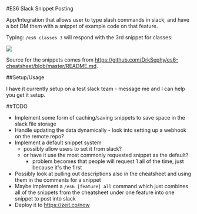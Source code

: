 #ES6 Slack Snippet Posting

App/Integration that allows user to type slash commands in slack, and have a bot DM them with a snippet of example code on that feature.

Typing: `/es6 classes 3` will respond with the 3rd snippet for classes:

![](http://i.imgur.com/Epa0ZKF.png?1)

Source for the snippets comes from https://github.com/DrkSephy/es6-cheatsheet/blob/master/README.md.

##Setup/Usage

I have it currently setup on a test slack team - message me and I can help you get it setup.

##TODO

* Implement some form of caching/saving snippets to save space in the slack file storage
* Handle updating the data dynamically - look into setting up a webhook on the remote repo?
* Implement a default snippet system
  * possibly allow users to set it from slack?
  * or have it use the most commonly requested snippet as the default?
    * problem becomes that people will request 1 all of the time, just because it's the first
* Possibly look at pulling out descriptions also in the cheatsheet and using them in the comments for a snippet
* Maybe implement a `/es6 [feature] all` command which just combines all of the snippets from the cheatsheet under one feature into one snippet to post into slack
* Deploy it to https://zeit.co/now